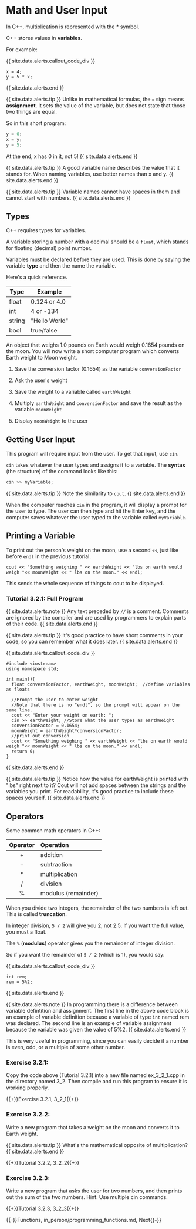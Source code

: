 # Math and User Input

In C++, multiplication is represented with the * symbol.

C++ stores values in **variables**.

For example:

{{ site.data.alerts.callout_code_div }}
```
x = 4;
y = 5 * x;
```
{{ site.data.alerts.end }}

{{ site.data.alerts.tip }}
Unlike in mathematical formulas, the `=` sign means **assignment**. It sets the value of the variable, but does not state that those two things are equal.

So in this short program:

```cpp
y = 0;
x = y;
y = 5;
```

At the end, x has 0 in it, not 5!
{{ site.data.alerts.end }}

{{ site.data.alerts.tip }}
A good variable name describes the value that it stands for. When naming variables, use better names than x and y. 
{{ site.data.alerts.end }}

{{ site.data.alerts.tip }}
Variable names cannot have spaces in them and cannot start with numbers.
{{ site.data.alerts.end }}

## Types

C++ requires types for variables.

A variable storing a number with a decimal should be a `float`, which stands for floating (decimal) point number.

Variables must be declared before they are used. This is done by saying the variable **type** and then the name the variable.

Here's a quick reference.

Type    | Example
--------|-------------
float	| 0.124 or 4.0
int	    | 4 or -134
string	| "Hello World"
bool	| true/false

An object that weighs 1.0 pounds on Earth would weigh 0.1654 pounds on the moon. You will now write a short computer program which converts Earth weight to Moon weight.

1. Save the conversion factor (0.1654) as the variable `conversionFactor`

2. Ask the user's weight

3. Save the weight to a variable called `earthWeight`

4. Multiply `earthWeight` and `conversionFactor` and save the result as the variable `moonWeight`

5. Display `moonWeight` to the user

## Getting User Input

This program will require input from the user. To get that input, use `cin`.

`cin` takes whatever the user types and assigns it to a variable. The **syntax** (the structure) of the command looks like this:

```cpp
cin >> myVariable;
```

{{ site.data.alerts.tip }}
Note the similarity to `cout`.
{{ site.data.alerts.end }}

When the computer reaches `cin` in the program, it will display a prompt for the user to type. The user can then type and hit the Enter key, and the computer saves whatever the user typed to the variable called `myVariable`.

## Printing a Variable

To print out the person's weight on the moon, use a second `<<`, just like before `endl` in the previous tutorial.

```
cout << "Something weighing " << earthWeight << "lbs on earth would weigh "<< moonWeight << " lbs on the moon." << endl;
```

This sends the whole sequence of things to cout to be displayed.

### Tutorial 3.2.1: Full Program

{{ site.data.alerts.note }}
Any text preceded by `//` is a comment.
Comments are ignored by the compiler and are used by programmers to explain parts of their code.
{{ site.data.alerts.end }}

{{ site.data.alerts.tip }}
It's good practice to have short comments in your code, so you can remember what it does later.
{{ site.data.alerts.end }}

{{ site.data.alerts.callout_code_div }}
```
#include <iostream>
using namespace std;

int main(){
  float conversionFactor, earthWeight, moonWeight;  //define variables as floats

  //Prompt the user to enter weight
  //Note that there is no "endl", so the prompt will appear on the same line.
  cout << "Enter your weight on earth: ";
  cin >> earthWeight; //Store what the user types as earthWeight
  conversionFactor = 0.1654;
  moonWeight = earthWeight*conversionFactor;
  //print out conversion
  cout << "Something weighing " << earthWeight << "lbs on earth would weigh "<< moonWeight << " lbs on the moon." << endl;  
  return 0;
}
```
{{ site.data.alerts.end }}

{{ site.data.alerts.tip }}
Notice how the value for earthWeight is printed with "lbs" right next to it? Cout will not add spaces between the strings and the variables you print. For readability, it's good practice to include these spaces yourself.
{{ site.data.alerts.end }}


## Operators

Some common math operators in C++:

Operator |	Operation
:-------:|:---------
+	     | addition
−	     | subtraction
*	     | multiplication
/	     | division
%	     | modulus (remainder)

When you divide two integers, the remainder of the two numbers is left out. This is called **truncation**.

In integer division, `5 / 2` will give you 2, not 2.5. If you want the full value, you must a float.

The `%` (**modulus**) operator gives you the remainder of integer division.

So if you want the remainder of `5 / 2` (which is 1), you would say:

{{ site.data.alerts.callout_code_div }}
```
int rem;
rem = 5%2;
```
{{ site.data.alerts.end }}

{{ site.data.alerts.note }}
In programming there is a difference between variable defintition and assignment. The first line in the above code block is an example of variable definition because a variable of type `int` named rem was declared. The second line is an example of variable assignment because the variable was given the value of 5%2.
{{ site.data.alerts.end }}

This is very useful in programming, since you can easily decide if a number is even, odd, or a multiple of some other number.

### Exercise 3.2.1:
Copy the code above (Tutorial 3.2.1) into a new file named ex_3_2_1.cpp in the directory named 3_2. Then compile and run this program to ensure it is working properly.

{{+}}Exercise 3.2.1, 3_2_1{{+}}

### Exercise 3.2.2:

Write a new program that takes a weight on the moon and converts it to Earth weight.

{{ site.data.alerts.tip }}
What's the mathematical opposite of multiplication?
{{ site.data.alerts.end }}

{{+}}Tutorial 3.2.2, 3_2_2{{+}}

### Exercise 3.2.3:

Write a new program that asks the user for two numbers, and then prints out the sum of the two numbers. Hint: Use multiple cin commands.

{{+}}Tutorial 3.2.3, 3_2_3{{+}}

{{-}}Functions, in_person/programming_functions.md, Next{{-}}